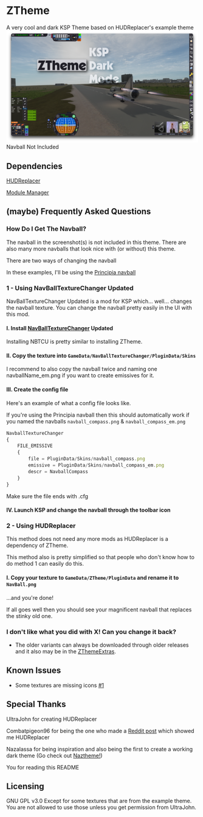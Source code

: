 # ZTheme
A very cool and dark KSP Theme based on HUDReplacer's example theme
[![very neat](https://github.com/zapSNH/ZTheme-Files/blob/main/banner.png?raw=true "very neat")](https://github.com/zapSNH/ZTheme-Files/blob/main/banner.png?raw=true "very neat")
Navball Not Included

## Dependencies
[HUDReplacer](https://github.com/UltraJohn/HUDReplacer/releases "HUDReplacer") 

[Module Manager](https://github.com/sarbian/ModuleManager "Module Manager")

## (maybe) Frequently Asked Questions
### How Do I Get The Navball?
The navball in the screenshot(s) is not included in this theme. There are also many more navballs that look nice with (or without) this theme.

There are two ways of changing the navball

In these examples, I'll be using the [Principia navball](https://github.com/mockingbirdnest/Principia/blob/master/ksp_plugin_adapter/assets/navball_compass.png)


### 1 - Using NavBallTextureChanger Updated

NavBallTextureChanger Updated is a mod for KSP which... well... changes the navball texture.
You can change the navball pretty easily in the UI with this mod.

#### I. Install [NavBallTextureChanger](https://forum.kerbalspaceprogram.com/topic/200741-112x-navballtexturechanger-updated-now-with-ui/) Updated

Installing NBTCU is pretty similar to installing ZTheme.

#### II. Copy the texture into `GameData/NavBallTextureChanger/PluginData/Skins`

I recommend to also copy the navball twice and naming one navballName_em.png if you want to create emissives for it.

#### III.  Create the config file
Here's an example of what a config file looks like. 

If you're using the Principia navball then this should automatically work if you named the navballs `navball_compass.png` & `navball_compass_em.png`
```js
NavballTextureChanger
{
	FILE_EMISSIVE
	{
		file = PluginData/Skins/navball_compass.png
		emissive = PluginData/Skins/navball_compass_em.png
		descr = NavballCompass
	}
}
```
Make sure the file ends with .cfg

#### IV. Launch KSP and change the navball through the toolbar icon


### 2 - Using HUDReplacer
This method does not need any more mods as HUDReplacer is a dependency of ZTheme.

This method also is pretty simplified so that people who don't know how to do method 1 can easily do this.

#### I. Copy your texture to `GameData/ZTheme/PluginData` and rename it to `NavBall.png`
...and you're done!

If all goes well then you should see your magnificent navball that replaces the stinky old one. 

### I don't like what you did with X! Can you change it back?
- The older variants can always be downloaded through older releases and it also may be in the [ZThemeExtras](https://github.com/zapSNH/ZThemeExtras "zthemeExtras").

## Known Issues
 - Some textures are missing icons [#1](https://github.com/zapSNH/ZTheme/issues/1 "#1")


## Special Thanks
UltraJohn for creating HUDReplacer

Combatpigeon96 for being the one who made a [Reddit post](https://www.reddit.com/r/KerbalSpaceProgram/comments/12et06i/are_there_any_mods_that_change_the_look_of_the_ui/ "Reddit Post") which showed me HUDReplacer

Nazalassa for being inspiration and also being the first to create a working dark theme (Go check out [Naztheme!](https://forum.kerbalspaceprogram.com/index.php?/topic/216234-112x-naztheme-an-alternate-theme-for-ksp/ "Naztheme!"))

You for reading this README

## Licensing
GNU GPL v3.0
Except for some textures that are from the example theme. You are not allowed to use those unless you get permission from UltraJohn.
